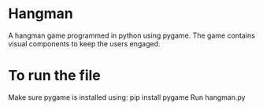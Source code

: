 # Hangman
A hangman game programmed in python using pygame. The game contains visual components to keep the users engaged.
# To run the file
Make sure pygame is installed using: pip install pygame
Run hangman.py
